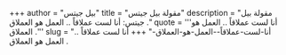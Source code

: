 +++
author = "بيل جيتس"
title = "مقولة بيل جيتس"
description = "مقولة بيل جيتس: أنا لست عملاقاً .. العمل هو العملاق ."
quote = '''أنا لست عملاقاً .. العمل هو العملاق .''' 
slug = "أنا-لست-عملاقاً--العمل-هو-العملاق-"
+++
أنا لست عملاقاً .. العمل هو العملاق .
